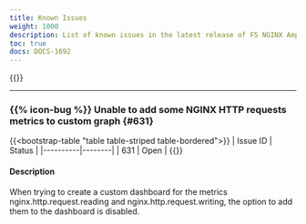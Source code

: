 ```yaml
---
title: Known Issues
weight: 1000
description: List of known issues in the latest release of F5 NGINX Amplify
toc: true
docs: DOCS-1692
---
```


{{<rn-styles>}}

---

### {{% icon-bug %}} Unable to add some NGINX HTTP requests metrics to custom graph {#631}

{{<bootstrap-table "table table-striped table-bordered">}}
| Issue ID | Status |
|----------|--------|
| 631      | Open   |
{{</bootstrap-table>}}

#### Description

When trying to create a custom dashboard for the metrics nginx.http.request.reading and nginx.http.request.writing, the option to add them to the dashboard is disabled.
